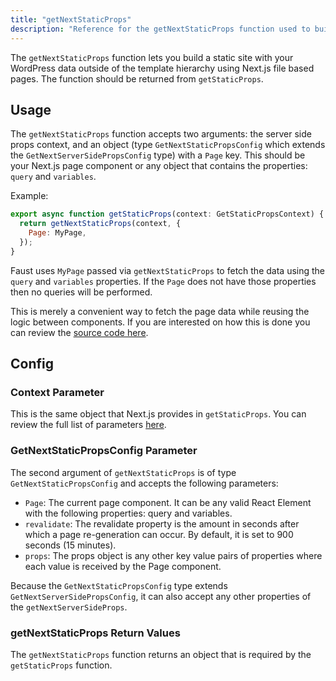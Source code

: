 ```yaml
---
title: "getNextStaticProps"
description: "Reference for the getNextStaticProps function used to build static sites with WordPress data outside the template hierarchy."
---
```


The `getNextStaticProps` function lets you build a static site with your WordPress data outside of the template hierarchy using Next.js file based pages. The function should be returned from `getStaticProps`.

## Usage

The `getNextStaticProps` function accepts two arguments: the server side props context, and an object (type `GetNextStaticPropsConfig` which extends the `GetNextServerSidePropsConfig` type) with a `Page` key. This should be your Next.js page component or any object that contains the properties: `query` and `variables`.

Example:

```js
export async function getStaticProps(context: GetStaticPropsContext) {
  return getNextStaticProps(context, {
    Page: MyPage,
  });
}
```

Faust uses `MyPage` passed via `getNextStaticProps` to fetch the data using the `query` and `variables` properties. If the `Page` does not have those properties then no queries will be performed.

This is merely a convenient way to fetch the page data while reusing the logic between components. If you are interested on how this is done you can review the [source code here](https://github.com/wpengine/faustjs/blob/canary/packages/faustwp-core/src/getProps.ts#L49).

## Config

### Context Parameter

This is the same object that Next.js provides in `getStaticProps`. You can review the full list of parameters [here](https://nextjs.org/docs/api-reference/data-fetching/get-static-props#context-parameter).

### GetNextStaticPropsConfig Parameter

The second argument of `getNextStaticProps` is of type `GetNextStaticPropsConfig` and accepts the following parameters:

- `Page`: The current page component. It can be any valid React Element with the following properties: query and variables.
- `revalidate`: The revalidate property is the amount in seconds after which a page re-generation can occur. By default, it is set to 900 seconds (15 minutes).
- `props`: The props object is any other key value pairs of properties where each value is received by the Page component.

Because the `GetNextStaticPropsConfig` type extends `GetNextServerSidePropsConfig`, it can also accept any other properties of the `getNextServerSideProps`.

### getNextStaticProps Return Values

The `getNextStaticProps` function returns an object that is required by the `getStaticProps` function.
